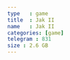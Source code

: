 ```yaml
---
type   : game
title  : Jak II
name   : Jak II
categories: [game]
telegram : 831
size : 2.6 GB
---
```



